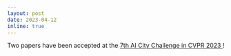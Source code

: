 ```yaml
---
layout: post
date: 2023-04-12
inline: true
---
```


Two papers have been accepted at the <a href="https://www.aicitychallenge.org/2023-challenge-tracks/"> 7th AI City
Challenge in CVPR 2023 </a>!
